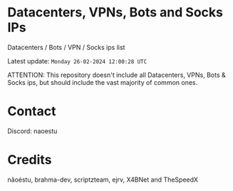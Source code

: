 # Datacenters, VPNs, Bots and Socks IPs
 
Datacenters / Bots / VPN / Socks ips list

Latest update: `Monday 26-02-2024 12:00:28 UTC` 

ATTENTION: This repository doesn't include all Datacenters, VPNs, Bots & Socks ips, 
but should include the vast majority of common ones.

# Contact
Discord: naoestu

# Credits
nãoéstu, brahma-dev, scriptzteam, ejrv, X4BNet and TheSpeedX
